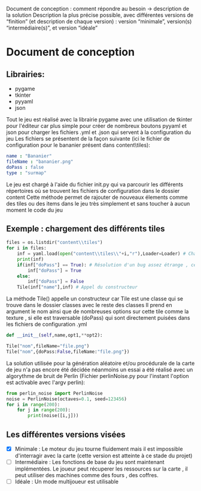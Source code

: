 Document de conception : comment répondre au besoin → description de la solution
Description la plus précise possible, avec différentes versions de “finition” (et description de chaque
version) : version “minimale”, version(s) “intermédiaire(s)”, et version “idéale”

# Document de conception
## Librairies:
- pygame
- tkinter
- pyyaml
- json

Tout le jeu est réalisé avec la librairie pygame avec une utilisation de tkinter pour l'éditeur car plus simple pour créer de nombreux boutons
pyyaml et json pour charger les fichiers .yml et .json qui servent à la configuration du jeu
Les fichiers se présentent de la façon suivante (ici le fichier de configuration pour le bananier présent dans content\tiles\):
```yaml
name : "Bananier"
fileName : "bananier.png"
doPass : false
type : "surmap"
```
Le jeu est chargé à l'aide du fichier init.py qui va parcourir les différents répertoires où se trouvent les fichiers de configuration dans le dossier content
Cette méthode permet de rajouter de nouveaux élements comme des tiles ou des items dans le jeu très simplement et sans toucher à aucun moment le code du jeu
## Exemple : chargement des différents tiles
```python
files = os.listdir("content\\tiles")
for i in files:
    inf = yaml.load(open("content\\tiles\\"+i,"r"),Loader=Loader) # Chargement du fichier yaml
    print(inf)
    if(inf["doPass"] == True): # Résolution d'un bug assez étrange , cette solution semble fonctionner
        inf["doPass"] = True
    else:
        inf["doPass"] = False
    Tile(inf["name"],inf) # Appel du constructeur
```
La méthode Tile() appelle un constructeur car Tile est une classe qui se trouve dans le dossier classes avec le reste des classes
Il prend en argument le nom ainsi que de nombreuses options sur cette tile comme la texture , si elle est traversable (doPass) qui sont directement puisées dans les fichiers de configuration .yml
```python
def __init__(self,name,opt1,**opt2):
```
```python
Tile("nom",fileName="file.png")
Tile("nom",{doPass:False,fileName:"file.png"})
```
La solution utilisée pour la génération aléatoire et/ou procédurale de la carte de jeu n'a pas encore été décidée néanmoins un essai a été réalisé avec un algorythme de bruit de Perlin
(Fichier perlinNoise.py pour l'instant l'option est activable avec l'argv perlin):
```python
from perlin_noise import PerlinNoise
noise = PerlinNoise(octaves=0.1, seed=123456)
for i in range(200):
    for j in range(200):
        print(noise([i,j]))
```
## Les différentes versions visées
- [x] Minimale : Le moteur du jeu tourne fluidement mais il est impossible d'interragir avec la carte (cette version est atteinte à ce stade du projet)
- [ ] Intermédiaire : Les fonctions de base du jeu sont maintenant implémentées. Le joueur peut récuperer les ressources sur la carte , il peut utiliser des machines comme des fours , des coffres.
- [ ] Idéale : Un mode multijoueur est utilisable
